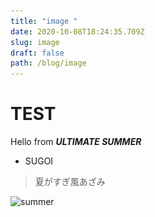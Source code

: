```yaml
---
title: "image "
date: 2020-10-08T18:24:35.709Z
slug: image
draft: false
path: /blog/image
---
```

# TEST

Hello from ***ULTIMATE SUMMER***

* SUGOI

> 夏がすぎ風あざみ

![](/src/images/uploads/ばーか.jpg "summer")